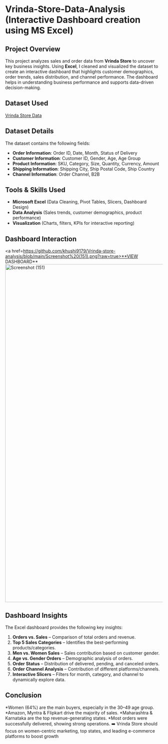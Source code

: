 # Vrinda-Store-Data-Analysis (Interactive Dashboard creation using MS Excel)

##  Project Overview   
This project analyzes sales and order data from **Vrinda Store** to uncover key business insights. Using **Excel**, I cleaned and visualized the dataset to create an interactive dashboard that highlights customer demographics, order trends, sales distribution, and channel performance. The dashboard helps in understanding business performance and supports data-driven decision-making. 

##  Dataset Used          
<a href= https://raw.githubusercontent.com/khushi9179/Vrinda-store-analysis/refs/heads/main/Vrinda_store_analysis.xlsx >Vrinda Store Data</a>

##  Dataset Details        
The dataset contains the following fields:
* **Order Information**: Order ID, Date, Month, Status of Delivery
* **Customer Information**: Customer ID, Gender, Age, Age Group
* **Product Information**: SKU, Category, Size, Quantity, Currency, Amount
* **Shipping Information**: Shipping City, Ship Postal Code, Ship Country
* **Channel Information**: Order Channel, B2B

##  Tools & Skills Used
* **Microsoft Excel** (Data Cleaning, Pivot Tables, Slicers, Dashboard Design)
* **Data Analysis** (Sales trends, customer demographics, product performance)
* **Visualization** (Charts, filters, KPIs for interactive reporting)

## Dashboard Interaction 
<a href=https://github.com/khushi9179/Vrinda-store-analysis/blob/main/Screenshot%20(151).png?raw=true>**VIEW DASHBOARD**</a>
<img width="1920" height="1080" alt="Screenshot (151)" src="https://github.com/user-attachments/assets/a63c79f1-fa88-466e-878f-3bac84da8aba" />


## Dashboard Insights
The Excel dashboard provides the following key insights:
1. **Orders vs. Sales** – Comparison of total orders and revenue.
2. **Top 5 Sales Categories** – Identifies the best-performing products/categories.
3. **Men vs. Women Sales** – Sales contribution based on customer gender.
4. **Age vs. Gender Orders** – Demographic analysis of orders.
5. **Order Status** – Distribution of delivered, pending, and canceled orders.
6. **Order Channel Analysis** – Contribution of different platforms/channels.
7. **Interactive Slicers** – Filters for month, category, and channel to dynamically explore data.

## Conclusion
*Women (64%) are the main buyers, especially in the 30–49 age group.
*Amazon, Myntra & Flipkart drive the majority of sales.
*Maharashtra & Karnataka are the top revenue-generating states.
*Most orders were successfully delivered, showing strong operations.
➡️ Vrinda Store should focus on women-centric marketing, top states, and leading e-commerce platforms to boost growth


